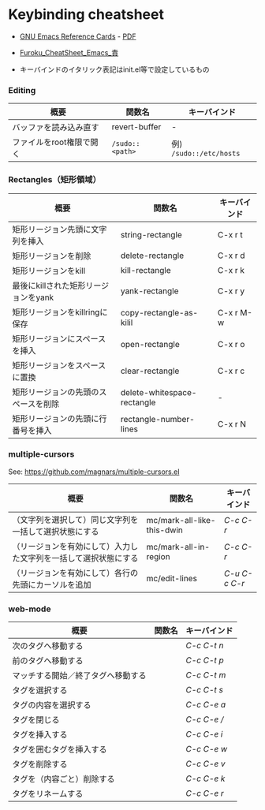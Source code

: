 Keybinding cheatsheet
=====================

* [GNU Emacs Reference Cards](https://www.gnu.org/software/emacs/refcards/index.html) - [PDF](https://www.gnu.org/software/emacs/refcards/pdf/refcard.pdf)
* [Furoku_CheatSheet_Emacs_責](https://gihyo.jp/assets/files/magazine/SD/2015/201510/download/Furoku_CheatSheet_Emacs.pdf)

* キーバインドのイタリック表記はinit.el等で設定しているもの

### Editing

| 概要 | 関数名 | キーバインド |
|------|--------|--------------|
| バッファを読み込み直す | revert-buffer | - |
| ファイルをroot権限で開く | `/sudo::<path>` | 例) `/sudo::/etc/hosts` |

### Rectangles（矩形領域）

| 概要 | 関数名 | キーバインド |
|------|--------|--------------|
| 矩形リージョン先頭に文字列を挿入 | string-rectangle | C-x r t |
| 矩形リージョンを削除 | delete-rectangle | C-x r d |
| 矩形リージョンをkill | kill-rectangle | C-x r k |
| 最後にkillされた矩形リージョンをyank | yank-rectangle | C-x r y |
| 矩形リージョンをkillringに保存 | copy-rectangle-as-kilil | C-x r M-w |
| 矩形リージョンにスペースを挿入 | open-rectangle | C-x r o |
| 矩形リージョンをスペースに置換 | clear-rectangle | C-x r c |
| 矩形リージョンの先頭のスペースを削除 | delete-whitespace-rectangle | - |
| 矩形リージョンの先頭に行番号を挿入 | rectangle-number-lines | C-x r N |

### multiple-cursors

See: https://github.com/magnars/multiple-cursors.el

| 概要 | 関数名 | キーバインド |
|------|--------|--------------|
| （文字列を選択して）同じ文字列を一括して選択状態にする | mc/mark-all-like-this-dwin | *C-c C-r* |
| （リージョンを有効にして）入力した文字列を一括して選択状態にする | mc/mark-all-in-region | *C-c C-r* |
| （リージョンを有効にして）各行の先頭にカーソルを追加 | mc/edit-lines | *C-u C-c C-r* |

### web-mode

| 概要 | 関数名 | キーバインド |
|------|--------|--------------|
| 次のタグへ移動する |  | *C-c C-t n* |
| 前のタグへ移動する |  | *C-c C-t p* |
| マッチする開始／終了タグへ移動する |  | *C-c C-t m* |
| タグを選択する | | *C-c C-t s* |
| タグの内容を選択する | | *C-c C-e a* |
| タグを閉じる | | *C-c C-e /* |
| タグを挿入する | | *C-c C-e i* |
| タグを囲むタグを挿入する | | *C-c C-e w* |
| タグを削除する | | *C-c C-e v*
| タグを（内容ごと）削除する | | *C-c C-e k* |
| タグをリネームする | | *C-c C-e r* |
